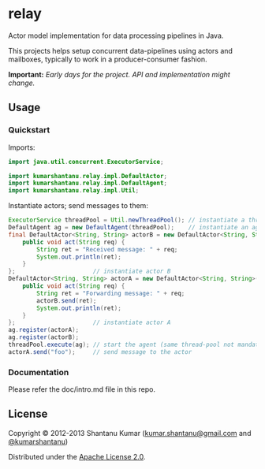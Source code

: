 # relay

Actor model implementation for data processing pipelines in Java.

This projects helps setup concurrent data-pipelines using actors and mailboxes,
typically to work in a producer-consumer fashion.

**Important:** _Early days for the project. API and implementation might change._

## Usage


### Quickstart

Imports:

```java
import java.util.concurrent.ExecutorService;

import kumarshantanu.relay.impl.DefaultActor;
import kumarshantanu.relay.impl.DefaultAgent;
import kumarshantanu.relay.impl.Util;
```

Instantiate actors; send messages to them:

```java
ExecutorService threadPool = Util.newThreadPool(); // instantiate a thread-pool
DefaultAgent ag = new DefaultAgent(threadPool);    // instantiate an agent
final DefaultActor<String, String> actorB = new DefaultActor<String, String>() {
    public void act(String req) {
        String ret = "Received message: " + req;
        System.out.println(ret);
    }
};                      // instantiate actor B
DefaultActor<String, String> actorA = new DefaultActor<String, String>() {
    public void act(String req) {
        String ret = "Forwarding message: " + req;
        actorB.send(ret);
        System.out.println(ret);
    }
};                      // instantiate actor A
ag.register(actorA);
ag.register(actorB);
threadPool.execute(ag); // start the agent (same thread-pool not mandatory)
actorA.send("foo");     // send message to the actor
```

### Documentation

Please refer the doc/intro.md file in this repo.


## License

Copyright © 2012-2013 Shantanu Kumar
([kumar.shantanu@gmail.com](mailto:kumar.shantanu@gmail.com) and
[@kumarshantanu](http://twitter.com/#!/kumarshantanu))

Distributed under the [Apache License 2.0](http://www.apache.org/licenses/LICENSE-2.0.html).
